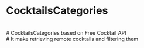 # CocktailsCategories
<br />
# CocktailsCategories based on Free Cocktail API
<br />
# It make retrieving remote cocktails and filtering them
